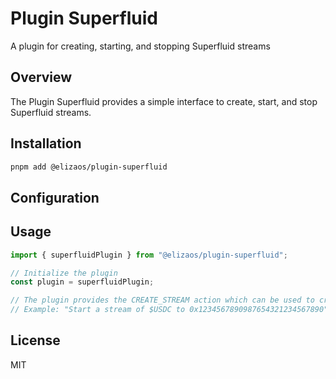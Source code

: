 # Plugin Superfluid

A plugin for creating, starting, and stopping Superfluid streams

## Overview

The Plugin Superfluid provides a simple interface to create, start, and stop Superfluid streams.

## Installation

```bash
pnpm add @elizaos/plugin-superfluid
```

## Configuration

## Usage

```typescript
import { superfluidPlugin } from "@elizaos/plugin-superfluid";

// Initialize the plugin
const plugin = superfluidPlugin;

// The plugin provides the CREATE_STREAM action which can be used to create streams
// Example: "Start a stream of $USDC to 0x1234567890987654321234567890"
```

## License

MIT
